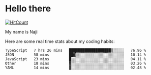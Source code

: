 # Hello there

[![HitCount](http://hits.dwyl.com/na-ji/na-ji.svg)](https://youtu.be/dQw4w9WgXcQ)

My name is Naji

Here are some real time stats about my coding habits:

<!--START_SECTION:waka-->
```text
TypeScript   7 hrs 26 mins   ███████████████████▒░░░░░   76.96 % 
JSON         58 mins         ██▓░░░░░░░░░░░░░░░░░░░░░░   10.14 % 
JavaScript   23 mins         █░░░░░░░░░░░░░░░░░░░░░░░░   04.11 % 
Other        18 mins         ▓░░░░░░░░░░░░░░░░░░░░░░░░   03.26 % 
YAML         14 mins         ▓░░░░░░░░░░░░░░░░░░░░░░░░   02.48 % 
```
<!--END_SECTION:waka-->
